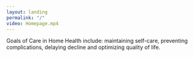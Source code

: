 ```yaml
--- 
layout: landing
permalink: "/"
video: Homepage.mp4
---
```

Goals of Care in Home Health include:  maintaining self-care, preventing complications, delaying decline and optimizing quality of life.